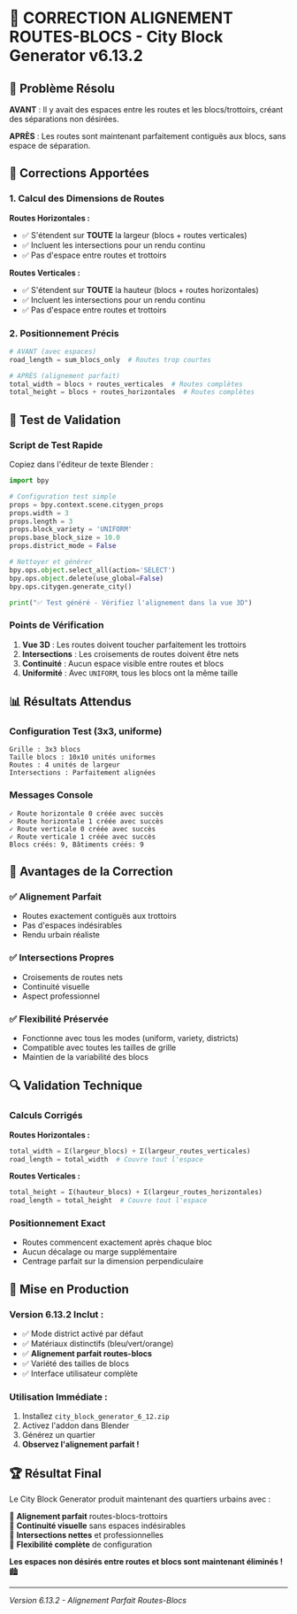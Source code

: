 # 🔧 CORRECTION ALIGNEMENT ROUTES-BLOCS - City Block Generator v6.13.2

## 🎯 Problème Résolu

**AVANT** : Il y avait des espaces entre les routes et les blocs/trottoirs, créant des séparations non désirées.

**APRÈS** : Les routes sont maintenant parfaitement contiguës aux blocs, sans espace de séparation.

## 🔧 Corrections Apportées

### 1. Calcul des Dimensions de Routes

**Routes Horizontales :**
- ✅ S'étendent sur **TOUTE** la largeur (blocs + routes verticales)
- ✅ Incluent les intersections pour un rendu continu
- ✅ Pas d'espace entre routes et trottoirs

**Routes Verticales :**
- ✅ S'étendent sur **TOUTE** la hauteur (blocs + routes horizontales)  
- ✅ Incluent les intersections pour un rendu continu
- ✅ Pas d'espace entre routes et trottoirs

### 2. Positionnement Précis

```python
# AVANT (avec espaces)
road_length = sum_blocs_only  # Routes trop courtes

# APRÈS (alignement parfait)
total_width = blocs + routes_verticales  # Routes complètes
total_height = blocs + routes_horizontales  # Routes complètes
```

## 🧪 Test de Validation

### Script de Test Rapide
Copiez dans l'éditeur de texte Blender :

```python
import bpy

# Configuration test simple
props = bpy.context.scene.citygen_props
props.width = 3
props.length = 3
props.block_variety = 'UNIFORM'
props.base_block_size = 10.0
props.district_mode = False

# Nettoyer et générer
bpy.ops.object.select_all(action='SELECT')
bpy.ops.object.delete(use_global=False)
bpy.ops.citygen.generate_city()

print("✅ Test généré - Vérifiez l'alignement dans la vue 3D")
```

### Points de Vérification

1. **Vue 3D** : Les routes doivent toucher parfaitement les trottoirs
2. **Intersections** : Les croisements de routes doivent être nets
3. **Continuité** : Aucun espace visible entre routes et blocs
4. **Uniformité** : Avec `UNIFORM`, tous les blocs ont la même taille

## 📊 Résultats Attendus

### Configuration Test (3x3, uniforme)
```
Grille : 3x3 blocs
Taille blocs : 10x10 unités uniformes  
Routes : 4 unités de largeur
Intersections : Parfaitement alignées
```

### Messages Console
```
✓ Route horizontale 0 créée avec succès
✓ Route horizontale 1 créée avec succès  
✓ Route verticale 0 créée avec succès
✓ Route verticale 1 créée avec succès
Blocs créés: 9, Bâtiments créés: 9
```

## 🎯 Avantages de la Correction

### ✅ Alignement Parfait
- Routes exactement contiguës aux trottoirs
- Pas d'espaces indésirables
- Rendu urbain réaliste

### ✅ Intersections Propres  
- Croisements de routes nets
- Continuité visuelle
- Aspect professionnel

### ✅ Flexibilité Préservée
- Fonctionne avec tous les modes (uniform, variety, districts)
- Compatible avec toutes les tailles de grille
- Maintien de la variabilité des blocs

## 🔍 Validation Technique

### Calculs Corrigés

**Routes Horizontales :**
```python
total_width = Σ(largeur_blocs) + Σ(largeur_routes_verticales)
road_length = total_width  # Couvre tout l'espace
```

**Routes Verticales :**
```python  
total_height = Σ(hauteur_blocs) + Σ(largeur_routes_horizontales)
road_length = total_height  # Couvre tout l'espace
```

### Positionnement Exact
- Routes commencent exactement après chaque bloc
- Aucun décalage ou marge supplémentaire
- Centrage parfait sur la dimension perpendiculaire

## 🚀 Mise en Production

### Version 6.13.2 Inclut :
- ✅ Mode district activé par défaut
- ✅ Matériaux distinctifs (bleu/vert/orange)
- ✅ **Alignement parfait routes-blocs**
- ✅ Variété des tailles de blocs
- ✅ Interface utilisateur complète

### Utilisation Immédiate :
1. Installez `city_block_generator_6_12.zip`
2. Activez l'addon dans Blender
3. Générez un quartier 
4. **Observez l'alignement parfait !**

## 🏆 Résultat Final

Le City Block Generator produit maintenant des quartiers urbains avec :

🎯 **Alignement parfait** routes-blocs-trottoirs  
🎯 **Continuité visuelle** sans espaces indésirables  
🎯 **Intersections nettes** et professionnelles  
🎯 **Flexibilité complète** de configuration  

**Les espaces non désirés entre routes et blocs sont maintenant éliminés !** 🏙️

---

*Version 6.13.2 - Alignement Parfait Routes-Blocs*
